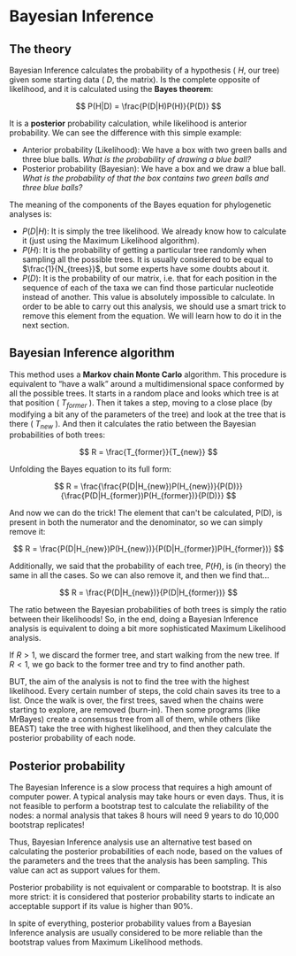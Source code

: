 # Bayesian Inference

## The theory

Bayesian Inference calculates the probability of a hypothesis ( $H$, our tree) given some starting data ( $D$, the matrix). Is the complete opposite of likelihood, and it is calculated using the **Bayes theorem**:

$$
P(H|D) = \frac{P(D|H)P(H)}{P(D)}
$$

It is a **posterior** probability calculation, while likelihood is anterior probability. We can see the difference with this simple example:

-	Anterior probability (Likelihood): We have a box with two green balls and three blue balls. *What is the probability of drawing a blue ball?*
-	Posterior probability (Bayesian): We have a box and we draw a blue ball. *What is the probability of that the box contains two green balls and three blue balls?*

The meaning of the components of the Bayes equation for phylogenetic analyses is:

-	$P(D|H)$: It is simply the tree likelihood. We already know how to calculate it (just using the Maximum Likelihood algorithm).
-	$P(H)$: It is the probability of getting a particular tree randomly when sampling all the possible trees. It is usually considered to be equal to $\frac{1}{N_{trees}}$, but some experts have some doubts about it.
-	$P(D)$: It is the probability of our matrix, i.e. that for each position in the sequence of each of the taxa we can find those particular nucleotide instead of another. This value is absolutely impossible to calculate. In order to be able to carry out this analysis, we should use a smart trick to remove this element from the equation. We will learn how to do it in the next section.

## Bayesian Inference algorithm

This method uses a **Markov chain Monte Carlo** algorithm. This procedure is equivalent to “have a walk” around a multidimensional space conformed by all the possible trees. It starts in a random place and looks which tree is at that position ( $T_{former}$ ). Then it takes a step, moving to a close place (by modifying a bit any of the parameters of the tree) and look at the tree that is there ( $T_{new}$ ). And then it calculates the ratio between the Bayesian probabilities of both trees:

$$
R = \frac{T_{former}}{T_{new}}
$$

Unfolding the Bayes equation to its full form:

$$
R = \frac{\frac{P(D|H_{new})P(H_{new})}{P(D)}}{\frac{P(D|H_{former})P(H_{former})}{P(D)}}
$$

And now we can do the trick! The element that can't be calculated, P(D), is present in both the numerator and the denominator, so we can simply remove it:

$$
R = \frac{P(D|H_{new})P(H_{new})}{P(D|H_{former})P(H_{former})}
$$

Additionally, we said that the probability of each tree, $P(H)$, is (in theory) the same in all the cases. So we can also remove it, and then we find that…

$$
R = \frac{P(D|H_{new})}{P(D|H_{former})}
$$

The ratio between the Bayesian probabilities of both trees is simply the ratio between their likelihoods! So, in the end, doing a Bayesian Inference analysis is equivalent to doing a bit more sophisticated Maximum Likelihood analysis.

If $R > 1$, we discard the former tree, and start walking from the new tree. If $R < 1$, we go back to the former tree and try to find another path.

BUT, the aim of the analysis is not to find the tree with the highest likelihood. Every certain number of steps, the cold chain saves its tree to a list. Once the walk is over, the first trees, saved when the chains were starting to explore, are removed (burn-in). Then some programs (like MrBayes) create a consensus tree from all of them, while others (like BEAST) take the tree with highest likelihood, and then they calculate the posterior probability of each node.

## Posterior probability

The Bayesian Inference is a slow process that requires a high amount of computer power. A typical analysis may take hours or even days. Thus, it is not feasible to perform a bootstrap test to calculate the reliability of the nodes: a normal analysis that takes 8 hours will need 9 years to do 10,000 bootstrap replicates!

Thus, Bayesian Inference analysis use an alternative test based on calculating the posterior probabilities of each node, based on the values of the parameters and the trees that the analysis has been sampling. This value can act as support values for them.

Posterior probability is not equivalent or comparable to bootstrap. It is also more strict: it is considered that posterior probability starts to indicate an acceptable support if its value is higher than 90%.

In spite of everything, posterior probability values from a Bayesian Inference analysis are usually considered to be more reliable than the bootstrap values from Maximum Likelihood methods.
